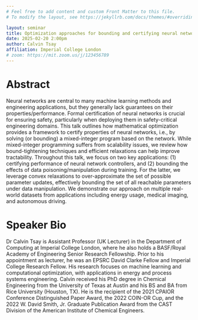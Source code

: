 ```yaml
---
# Feel free to add content and custom Front Matter to this file.
# To modify the layout, see https://jekyllrb.com/docs/themes/#overriding-theme-defaults

layout: seminar
title: Optimization approaches for bounding and certifying neural networks
date: 2025-02-20 2:00pm
author: Calvin Tsay
affiliation: Imperial College London
# zoom: https://mit.zoom.us/j/123456789
---
```

# Abstract
Neural networks are central to many machine learning methods and engineering applications, but they generally lack guarantees on their properties/performance. Formal certification of neural networks is crucial for ensuring safety, particularly when deploying them in safety-critical engineering domains. This talk outlines how mathematical optimization provides a framework to certify properties of neural networks, i.e., by solving (or bounding) a mixed-integer program based on the network. While mixed-integer programming suffers from scalability issues, we review how bound-tightening techniques and efficient relaxations can help improve tractability. Throughout this talk, we focus on two key applications: (1) certifying performance of neural network controllers, and (2) bounding the effects of data poisoning/manipulation during training. For the latter, we leverage convex relaxations to over-approximate the set of possible parameter updates, effectively bounding the set of all reachable parameters under data manipulation. We demonstrate our approach on multiple real-world datasets from applications including energy usage, medical imaging, and autonomous driving. 
# Speaker Bio
Dr Calvin Tsay is Assistant Professor (UK Lecturer) in the Department of Computing at Imperial College London, where he also holds a BASF/Royal Academy of Engineering Senior Research Fellowship. Prior to his appointment as lecturer, he was an EPSRC David Clarke Fellow and Imperial College Research Fellow. His research focuses on machine learning and computational optimization, with applications in energy and process systems engineering. Calvin received his PhD degree in Chemical Engineering from the University of Texas at Austin and his BS and BA from Rice University (Houston, TX). He is the recipient of the 2021 CPAIOR Conference Distinguished Paper Award, the 2022 COIN-OR Cup, and the 2022 W. David Smith, Jr. Graduate Publication Award from the CAST Division of the American Institute of Chemical Engineers.
